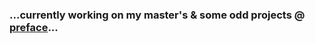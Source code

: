 ### ...currently working on my master's & some odd projects @ [preface](https://www.preface.com.br)...
